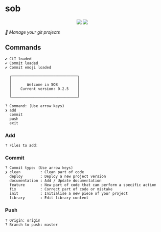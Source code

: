 # sob

<p align = "center">
    <img src="https://img.shields.io/badge/0.2.5-purple?style=for-the-badge&logo=V">
    <img src="https://img.shields.io/badge/Status-in%20development-green?style=for-the-badge">
<p/>

*👻 Manage your git projects*

## Commands
```
✔ CLI loaded
✔ Commit loaded
✔ Commit emoji loaded

  ┌──────────────────────────────┐
  │                              │
  │       Welcome in SOB         │
  │    Current version: 0.2.5    │
  │                              │
  └──────────────────────────────┘

? Command: (Use arrow keys)
❯ add 
  commit 
  push 
  exit 

```

### Add
```
? Files to add:
```

### Commit
```
? Commit type: (Use arrow keys)
❯ clean         : Clean part of code 
  deploy        : Deploy a new project version 
  documentation : Add / Update documentation 
  feature       : New part of code that can perform a specific action 
  fix           : Correct part of code or mistake 
  init          : Initialise a new piece of your project 
  library       : Edit library content 
```

### Push
```
? Origin: origin
? Branch to push: master
```
